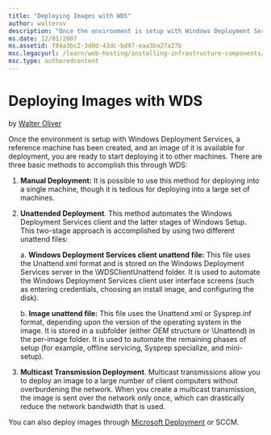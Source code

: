 ```yaml
---
title: "Deploying Images with WDS"
author: walterov
description: "Once the environment is setup with Windows Deployment Services, a reference machine has been created, and an image of it is available for deployment, you are..."
ms.date: 12/01/2007
ms.assetid: f84a3bc2-3d0d-43dc-bd97-eaa3ba27a27b
msc.legacyurl: /learn/web-hosting/installing-infrastructure-components/deploying-images-with-wds
msc.type: authoredcontent
---
```

# Deploying Images with WDS

by [Walter Oliver](https://github.com/walterov)

Once the environment is setup with Windows Deployment Services, a reference machine has been created, and an image of it is available for deployment, you are ready to start deploying it to other machines. There are three basic methods to accomplish this through WDS:

1. **Manual Deployment:** It is possible to use this method for deploying into a single machine, though it is tedious for deploying into a large set of machines.
2. **Unattended Deployment**. This method automates the Windows Deployment Services client and the latter stages of Windows Setup. This two-stage approach is accomplished by using two different unattend files:

    a. **Windows Deployment Services client unattend file:** This file uses the Unattend.xml format and is stored on the Windows Deployment Services server in the \WDSClientUnattend folder. It is used to automate the Windows Deployment Services client user interface screens (such as entering credentials, choosing an install image, and configuring the disk).  

    b. **Image unattend file:** This file uses the Unattend.xml or Sysprep.inf format, depending upon the version of the operating system in the image. It is stored in a subfolder (either $OEM$ structure or \Unattend) in the per-image folder. It is used to automate the remaining phases of setup (for example, offline servicing, Sysprep specialize, and mini-setup).

3. **Multicast Transmission Deployment**. Multicast transmissions allow you to deploy an image to a large number of client computers without overburdening the network. When you create a multicast transmission, the image is sent over the network only once, which can drastically reduce the network bandwidth that is used.

You can also deploy images through [Microsoft Deployment](https://technet.microsoft.com/solutionaccelerators/bb963909.aspx) or SCCM.
